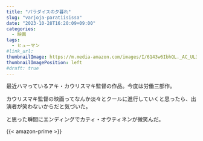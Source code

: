 ```yaml
---
title: "パラダイスの夕暮れ"
slug: "varjoja-paratiisissa"
date: "2023-10-28T16:20:09+09:00"
categories:
  - 映画
tags:
  - ヒューマン
#link_url: 
thumbnailImage: https://m.media-amazon.com/images/I/6143w6IbhQL._AC_UL320_.jpg
thumbnailImagePosition: left
#draft: true
---
```

最近ハマっているアキ・カウリスマキ監督の作品。今度は労働三部作。
<!--more-->
カウリスマキ監督の映画ってなんか淡々とクールに進行していくと思ったら、出演者が笑わないからだと気づいた。

と思った瞬間にエンディングでカティ・オウティネンが微笑んだ。

{{< amazon-prime >}}
